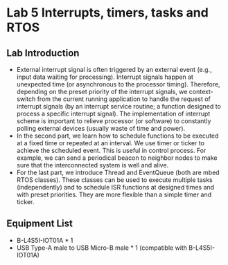 # Lab 5 Interrupts, timers, tasks and RTOS

## Lab Introduction
- External interrupt signal is often triggered by an external event (e.g., input data waiting for processing). Interrupt signals happen at unexpected time (or asynchronous to the processor timing). Therefore, depending on the preset priority of the interrupt signals, we context-switch from the current running application to handle the request of interrupt signals (by an interrupt service routine; a function designed to process a specific interrupt signal). The implementation of interrupt scheme is important to relieve processor (or software) to constantly polling external devices (usually waste of time and power).
- In the second part, we learn how to schedule functions to be executed at a fixed time or repeated at an interval. We use timer or ticker to achieve the scheduled event. This is useful in control process. For example, we can send a periodical beacon to neighbor nodes to make sure that the interconnected system is well and alive.
- For the last part, we introduce Thread and EventQueue (both are mbed RTOS classes). These classes can be used to execute multiple tasks (independently) and to schedule ISR functions at designed times and with preset priorities. They are more flexible than a simple timer and ticker.

## Equipment List
- B-L4S5I-IOT01A * 1
- USB Type-A male to USB Micro-B male * 1 (compatible with B-L4S5I-IOT01A)

